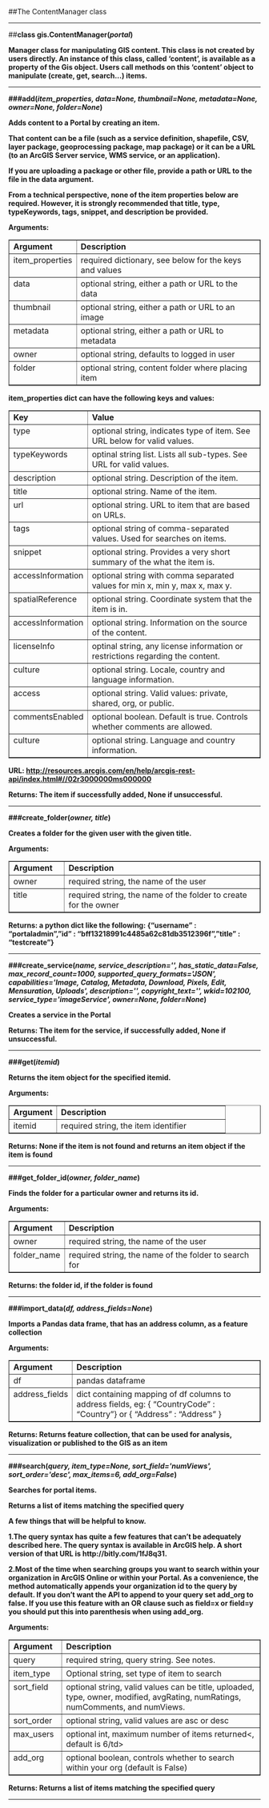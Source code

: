 
##The ContentManager class

<hr/>

##<b>class gis.ContentManager<b>(<i>portal</i>)

Manager class for manipulating GIS content. This class is not created by users directly. An instance of this class, called ‘content’, is available as a property of the Gis object. Users call methods on this ‘content’ object to manipulate (create, get, search...) items.

 <hr>

###add(<i>item_properties, data=None, thumbnail=None, metadata=None, owner=None, folder=None</i>)

Adds content to a Portal by creating an item.

<div class="alert alert-success">
That content can be a file (such as a service definition, shapefile, CSV, layer package, geoprocessing package, map package) or it can be a URL (to an ArcGIS Server service, WMS service, or an application).
<p>
If you are uploading a package or other file, provide a path or URL to the file in the data argument.
<p>
From a technical perspective, none of the item properties below are required. However, it is strongly recommended that title, type, typeKeywords, tags, snippet, and description be provided.

</div>

**Arguments:**
<table border="1" class="docutils">
<colgroup>
<col width="22%">
<col width="78%">
</colgroup>
<tbody valign="top">
<tr class="row-odd"><td><strong>Argument</strong></td>
<td><strong>Description</strong></td>
</tr>

<tr class="row-even"><td>item_properties</td>
<td>required dictionary, see below for the keys and values</td>
</tr>

<tr class="row-odd"><td>data</td>
<td>optional string, either a path or URL to the data</td>
</tr>

<tr class="row-even"><td>thumbnail</td>
<td>optional string, either a path or URL to an image</td>
</tr>

<tr class="row-odd"><td>metadata</td>
<td>optional string, either a path or URL to metadata</td>
</tr>

<tr class="row-even"><td>owner</td>
<td>optional string, defaults to logged in user</td>
</tr>

<tr class="row-odd"><td>folder</td>
<td>optional string, content folder where placing item</td>
</tr>

</tbody>
</table>

item_properties dict can have the following keys and values:
<table border="1" class="docutils">
<colgroup>
<col width="22%">
<col width="78%">
</colgroup>
<tbody valign="top">
<tr class="row-odd"><td><strong>Key</strong></td>
<td><strong>Value</strong></td>
</tr>
<tr class="row-even"><td>type</td>
<td>optional string, indicates type of item.  See URL below for valid values.</td>
</tr>
<tr class="row-odd"><td>typeKeywords</td>
<td>optinal string list.  Lists all sub-types.  See URL for valid values.</td>
</tr>
<tr class="row-even"><td>description</td>
<td>optional string.  Description of the item.</td>
</tr>
<tr class="row-odd"><td>title</td>
<td>optional string.  Name of the item.</td>
</tr>
<tr class="row-odd"><td>url</td>
<td>optional string.  URL to item that are based on URLs.</td>
</tr>
<tr class="row-odd"><td>tags</td>
<td>optional string of comma-separated values.  Used for searches on items.</td>
</tr>
<tr class="row-odd"><td>snippet</td>
<td>optional string.  Provides a very short summary of the what the item is.</td>
</tr>
<tr class="row-odd"><td>accessInformation</td>
<td>optional string with comma separated values for min x, min y, max x, max y.</td>
</tr>
<tr class="row-odd"><td>spatialReference</td>
<td>optional string.  Coordinate system that the item is in.</td>
</tr>
<tr class="row-odd"><td>accessInformation</td>
<td>optional string.  Information on the source of the content.</td>
</tr>
<tr class="row-odd"><td>licenseInfo</td>
<td>optinal string, any license information or restrictions regarding the content.</td>
</tr>
<tr class="row-odd"><td>culture</td>
<td>optional string.  Locale, country and language information.</td>
</tr>
<tr class="row-odd"><td>access</td>
<td>optional string.  Valid values: private, shared, org, or public.</td>
</tr>
<tr class="row-odd"><td>commentsEnabled</td>
<td>optional boolean.  Default is true.  Controls whether comments are allowed.</td>
</tr>
<tr class="row-odd"><td>culture</td>
<td>optional string.  Language and country information.</td>
</tr>
</tbody>
</table>

URL: http://resources.arcgis.com/en/help/arcgis-rest-api/index.html#//02r3000000ms000000


**Returns:**	The item if successfully added, None if unsuccessful.

<hr>

###create_folder(<i>owner, title</i>)

Creates a folder for the given user with the given title.

**Arguments:**
<table border="1" class="docutils">
<colgroup>
<col width="22%">
<col width="78%">
</colgroup>
<tbody valign="top">
<tr class="row-odd"><td><strong>Argument</strong></td>
<td><strong>Description</strong></td>
</tr>
<tr class="row-even"><td>owner</td>
<td>required string, the name of the user</td>
</tr>
<tr class="row-even"><td>title</td>
<td>required string, the name of the folder to create for the owner</td>
</tr>
</tbody>
</table>

**Returns:**	a python dict like the following: {“username” : “portaladmin”,”id” : “bff13218991c4485a62c81db3512396f”,”title” : “testcreate”}

<hr>

###create_service(<i>name, service_description='', has_static_data=False, max_record_count=1000, supported_query_formats='JSON', capabilities='Image, Catalog, Metadata, Download, Pixels, Edit, Mensuration, Uploads', description='', copyright_text='', wkid=102100, service_type='imageService', owner=None, folder=None</i>)

Creates a service in the Portal

<b>Returns</b>:
The item for the service, if successfully added, None if unsuccessful. 

<hr>

###get(<i>itemid</i>)

Returns the item object for the specified itemid.

**Arguments:**
<table border="1" class="docutils">
<colgroup>
<col width="22%">
<col width="78%">
</colgroup>
<tbody valign="top">
<tr class="row-odd"><td><strong>Argument</strong></td>
<td><strong>Description</strong></td>
</tr>
<tr class="row-even"><td>itemid</td>
<td> required string, the item identifier</td>
</tr>
</tbody>
</table>

**Returns:**	None if the item is not found and returns an item object if the item is found

<hr>

###get_folder_id(<i>owner, folder_name</i>)

Finds the folder for a particular owner and returns its id.

**Arguments:**
<table border="1" class="docutils">
<colgroup>
<col width="22%">
<col width="78%">
</colgroup>
<tbody valign="top">
<tr class="row-odd"><td><strong>Argument</strong></td>
<td><strong>Description</strong></td>
</tr>
<tr class="row-even"><td>owner</td>
<td>required string, the name of the user</td>
</tr>
<tr class="row-even"><td>folder_name</td>
<td>required string, the name of the folder to search for</td>
</tr>
</tbody>
</table>

**Returns:**
the folder id, if the folder is found

<hr>

###import_data(<i>df, address_fields=None</i>)

Imports a Pandas data frame, that has an address column, as a feature collection

**Arguments:**
<table border="1" class="docutils">
<colgroup>
<col width="22%">
<col width="78%">
</colgroup>
<tbody valign="top">
<tr class="row-odd"><td><strong>Argument</strong></td>
<td><strong>Description</strong></td>
</tr>
<tr class="row-even"><td>df</td>
<td>pandas dataframe </td>
</tr>
<tr class="row-even"><td>address_fields</td>
<td>dict containing mapping of df columns to address fields, eg: { “CountryCode” : “Country”} or { “Address” : “Address” }</td>
</tr>
</tbody>
</table>

**Returns:**
Returns feature collection, that can be used for analysis, visualization or published to the GIS as an item

<hr>

###search(<i>query, item_type=None, sort_field='numViews', sort_order='desc', max_items=6, add_org=False</i>)

Searches for portal items.

Returns a list of items matching the specified query

<div class="alert alert-success">
A few things that will be helpful to know.
<p>
1.The query syntax has quite a few features that can’t be adequately described here. The query syntax is available in ArcGIS help. A short version of that URL is http://bitly.com/1fJ8q31.
<p>
2.Most of the time when searching groups you want to search within your organization in ArcGIS Online or within your Portal. As a convenience, the method automatically appends your organization id to the query by default. If you don’t want the API to append to your query set add_org to false. If you use this feature with an OR clause such as field=x or field=y you should put this into parenthesis when using add_org.

</div>

**Arguments:**
<table border="1" class="docutils">
<colgroup>
<col width="21%">
<col width="79%">
</colgroup>
<tbody valign="top">
<tr class="row-odd"><td><strong>Argument</strong></td>
<td><strong>Description</strong></td>
</tr>

<tr class="row-even"><td>query</td>
<td>required string, query string. See notes.</td>
</tr>


<tr class="row-even"><td>item_type</td>
<td>Optional string, set type of item to search</td>
</tr>

<tr class="row-even"><td>sort_field</td>
<td>optional string, valid values can be title, uploaded, type, owner, modified, avgRating, numRatings, numComments, and numViews.</td>
</tr>

<tr class="row-even"><td>sort_order</td>
<td>optional string, valid values are asc or desc</td>
</tr>

<tr class="row-even"><td>max_users</td>
<td>optional int, maximum number of items returned<, default is 6/td>
</tr>

<tr class="row-even"><td>add_org</td>
<td>optional boolean, controls whether to search within your org (default is False)</td>
</tr>

</tbody>
</table>

**Returns:**
	Returns a list of items matching the specified query

<hr>
